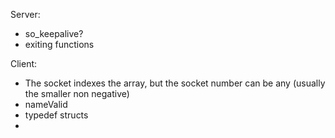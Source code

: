 Server:
- so_keepalive?
- exiting functions

Client:
- The socket indexes the array, but the socket number can be any (usually the smaller non negative)
- nameValid
- typedef structs
- 